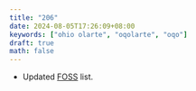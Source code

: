 ```yaml
---
title: "206"
date: 2024-08-05T17:26:09+08:00
keywords: ["ohio olarte", "oqolarte", "oqo"]
draft: true
math: false
---
```


- Updated [FOSS](/foss) list.
